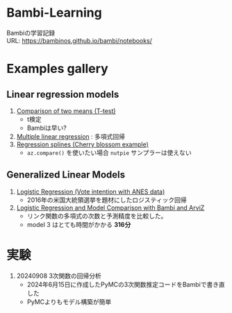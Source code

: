 # Bambi-Learning
Bambiの学習記録\
URL: https://bambinos.github.io/bambi/notebooks/

# Examples gallery
## Linear regression models
1. [Comparison of two means (T-test)](https://bambinos.github.io/bambi/notebooks/t-test.html)
    * t検定
    * Bambiは早い?
1. [Multiple linear regression](https://bambinos.github.io/bambi/notebooks/ESCS_multiple_regression.html)
    : 多項式回帰
1. [Regression splines (Cherry blossom example)](https://bambinos.github.io/bambi/notebooks/splines_cherry_blossoms.html)
    * ```az.compare()``` を使いたい場合 ```nutpie``` サンプラーは使えない
## Generalized Linear Models
1. [Logistic Regression (Vote intention with ANES data)](https://bambinos.github.io/bambi/notebooks/logistic_regression.html)
    * 2016年の米国大統領選挙を題材にしたロジスティック回帰
1. [Logistic Regression and Model Comparison with Bambi and ArviZ](https://bambinos.github.io/bambi/notebooks/model_comparison.html)
    * リンク関数の多項式の次数と予測精度を比較した。
    * model 3 はとても時間がかかる **316分**

# 実験
1. 20240908 3次関数の回帰分析
    * 2024年6月15日に作成したPyMCの3次関数推定コードをBambiで書き直した
    * PyMCよりもモデル構築が簡単
